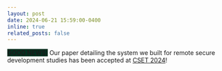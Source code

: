 ```yaml
---
layout: post
date: 2024-06-21 15:59:00-0400
inline: true
related_posts: false
---
```


<b style = "background-color:#023020;"> GOOD NEWS:</b> Our paper detailing the system we built for remote secure development studies has been accepted at <a href="https://cset24.isi.edu/">CSET 2024</a>!